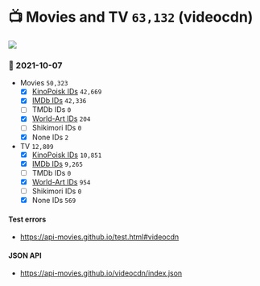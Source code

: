 # :tv: Movies and TV `63,132` (videocdn)

<a href="https://API-Movies.github.io"><img src="https://API-Movies.github.io/banner.png?cache"></a>

### :date: 2021-10-07
- Movies `50,323`
  - [x] <a href="https://API-Movies.github.io/videocdn/movie_kinopoisk_ids.json">KinoPoisk IDs</a> `42,669`
  - [x] <a href="https://API-Movies.github.io/videocdn/movie_imdb_ids.json">IMDb IDs</a> `42,336`
  - [ ] TMDb IDs `0`
  - [x] <a href="https://API-Movies.github.io/videocdn/movie_world_art_ids.json">World-Art IDs</a> `204`
  - [ ] Shikimori IDs `0`
  - [x] None IDs `2`
- TV `12,809`
  - [x] <a href="https://API-Movies.github.io/videocdn/tv_kinopoisk_ids.json">KinoPoisk IDs</a> `10,851`
  - [x] <a href="https://API-Movies.github.io/videocdn/tv_imdb_ids.json">IMDb IDs</a> `9,265`
  - [ ] TMDb IDs `0`
  - [x] <a href="https://API-Movies.github.io/videocdn/tv_world_art_ids.json">World-Art IDs</a> `954`
  - [ ] Shikimori IDs `0`
  - [x] None IDs `569`
#### Test errors
- <a href='https://api-movies.github.io/test.html#videocdn'>https://api-movies.github.io/test.html#videocdn</a>
#### JSON API
- <a href='https://api-movies.github.io/videocdn/index.json'>https://api-movies.github.io/videocdn/index.json</a>
